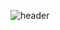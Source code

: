 ![header](https://capsule-render.vercel.app/api?type=Waving&color=timeGradient&height=300&section=header&text=yeonging's%20github&fontSize=90&animation=fadeIn)
